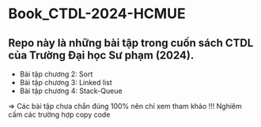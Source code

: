 # Book_CTDL-2024-HCMUE
Repo này là những bài tập trong cuốn sách CTDL của Trường Đại học Sư phạm (2024).
-----------------------------------------------------
- Bài tập chương 2: Sort
- Bài tập chương 3: Linked list
- Bài tập chương 4: Stack-Queue
  
=> Các bài tập chưa chắn đúng 100% nên chỉ xem tham khảo
!!! Nghiêm cấm các trường hợp copy code
